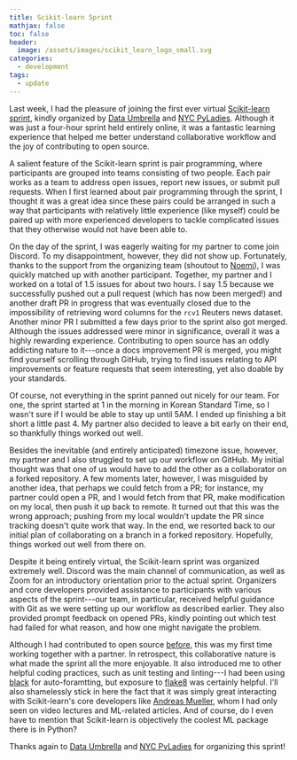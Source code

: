 ```yaml
---
title: Scikit-learn Sprint
mathjax: false
toc: false
header:
  image: /assets/images/scikit_learn_logo_small.svg
categories:
  - development
tags:
  - update
---
```


Last week, I had the pleasure of joining the first ever virtual [Scikit-learn sprint](https://sites.google.com/view/nyc-2020-scikit-sprint/home), kindly organized by [Data Umbrella](https://www.dataumbrella.org) and [NYC PyLadies](https://nyc.pyladies.com). Although it was just a four-hour sprint held entirely online, it was a fantastic learning experience that helped me better understand collaborative workflow and the joy of contributing to open source. 

A salient feature of the Scikit-learn sprint is pair programming, where participants are grouped into teams consisting of two people. Each pair works as a team to address open issues, report new issues, or submit pull requests. When I first learned about pair programming through the sprint, I thought it was a great idea since these pairs could be arranged in such a way that participants with relatively little experience (like myself) could be paired up with more experienced developers to tackle complicated issues that they otherwise would not have been able to.

On the day of the sprint, I was eagerly waiting for my partner to come join Discord. To my disappointment, however, they did not show up. Fortunately, thanks to the support from the organizing team (shoutout to [Noemi](http://www.noemiderzsy.com)), I was quickly matched up with another participant. Together, my partner and I worked on a total of 1.5 issues for about two hours. I say 1.5 because we successfully pushed out a pull request (which has now been merged!) and another draft PR in progress that was eventually closed due to the impossibility of retrieving word columns for the `rcv1` Reuters news dataset. Another minor PR I submitted a few days prior to the sprint also got merged. Although the issues addressed were minor in significance, overall it was a highly rewarding experience. Contributing to open source has an oddly addicting nature to it---once a docs improvement PR is merged, you might find yourself scrolling through GitHub, trying to find issues relating to API improvements or feature requests that seem interesting, yet also doable by your standards.

Of course, not everything in the sprint panned out nicely for our team. For one, the sprint started at 1 in the morning in Korean Standard Time, so I wasn't sure if I would be able to stay up until 5AM. I ended up finishing a bit short a little past 4. My partner also decided to leave a bit early on their end, so thankfully things worked out well. 

Besides the inevitable (and entirely anticipated) timezone issue, however, my partner and I also struggled to set up our workflow on GitHub. My initial thought was that one of us would have to add the other as a collaborator on a forked repository. A few moments later, however, I was misguided by another idea, that perhaps we could fetch from a PR; for instance, my partner could open a PR, and I would fetch from that PR, make modification on my local, then push it up back to remote. It turned out that this was the wrong approach; pushing from my local wouldn't update the PR since tracking doesn't quite work that way. In the end, we resorted back to our initial plan of collaborating on a branch in a forked repository. Hopefully, things worked out well from there on.

Despite it being entirely virtual, the Scikit-learn sprint was organized extremely well. Discord was the main channel of communication, as well as Zoom for an introductory orientation prior to the actual sprint. Organizers and core developers provided assistance to participants with various aspects of the sprint---our team, in particular, received helpful guidance with Git as we were setting up our workflow as described earlier. They also provided prompt feedback on opened PRs, kindly pointing out which test had failed for what reason, and how one might navigate the problem.

Although I had contributed to open source [before](https://jaketae.github.io/study/development/open-source/), this was my first time working together with a partner. In retrospect, this collaborative nature is what made the sprint all the more enjoyable. It also introduced me to other helpful coding practices, such as unit testing and linting---I had been using [black](https://black.readthedocs.io/en/stable/) for auto-foramtting, but exposure to [flake8](https://flake8.pycqa.org/en/latest/) was certainly helpful. I'll also shamelessly stick in here the fact that it was simply great interacting with Scikit-learn's core developers like [Andreas Mueller](https://amueller.github.io), whom I had only seen on video lectures and ML-related articles. And of course, do I even have to mention that Scikit-learn is objectively the coolest ML package there is in Python?

Thanks again to [Data Umbrella](https://www.dataumbrella.org) and [NYC PyLadies](https://nyc.pyladies.com) for organizing this sprint!

